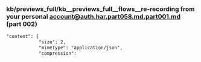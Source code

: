 ### kb/previews_full/kb__previews_full__flows__re-recording from your personal account@auth.har.part058.md.part001.md (part 002)

```md
"content": {
            "size": 2,
            "mimeType": "application/json",
            "compression":
```

```
